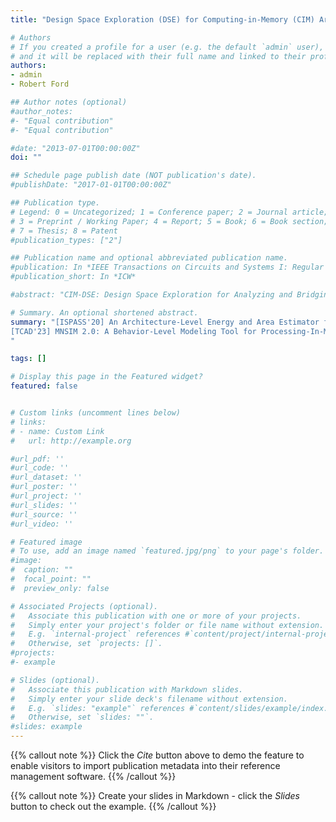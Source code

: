 ```yaml
---
title: "Design Space Exploration (DSE) for Computing-in-Memory (CIM) Architectures"

# Authors
# If you created a profile for a user (e.g. the default `admin` user), write the username (folder name) here 
# and it will be replaced with their full name and linked to their profile.
authors:
- admin
- Robert Ford

## Author notes (optional)
#author_notes:
#- "Equal contribution"
#- "Equal contribution"

#date: "2013-07-01T00:00:00Z"
doi: ""

## Schedule page publish date (NOT publication's date).
#publishDate: "2017-01-01T00:00:00Z"

## Publication type.
# Legend: 0 = Uncategorized; 1 = Conference paper; 2 = Journal article;
# 3 = Preprint / Working Paper; 4 = Report; 5 = Book; 6 = Book section;
# 7 = Thesis; 8 = Patent
#publication_types: ["2"]

## Publication name and optional abbreviated publication name.
#publication: In *IEEE Transactions on Circuits and Systems I: Regular Papers*
#publication_short: In *ICW*

#abstract: "CIM-DSE: Design Space Exploration for Analyzing and Bridging the Efficiency Gap between the Computing-in-Memory Macro and Accelerator (under review)"

# Summary. An optional shortened abstract.
summary: "[ISPASS'20] An Architecture-Level Energy and Area Estimator for Processing-In-Memory Accelerator Designs
[TCAD'23] MNSIM 2.0: A Behavior-Level Modeling Tool for Processing-In-Memory Architectures
"

tags: []

# Display this page in the Featured widget?
featured: false


# Custom links (uncomment lines below)
# links:
# - name: Custom Link
#   url: http://example.org

#url_pdf: ''
#url_code: ''
#url_dataset: ''
#url_poster: ''
#url_project: ''
#url_slides: ''
#url_source: ''
#url_video: ''

# Featured image
# To use, add an image named `featured.jpg/png` to your page's folder. 
#image:
#  caption: ""
#  focal_point: ""
#  preview_only: false

# Associated Projects (optional).
#   Associate this publication with one or more of your projects.
#   Simply enter your project's folder or file name without extension.
#   E.g. `internal-project` references #`content/project/internal-project/index.md`.
#   Otherwise, set `projects: []`.
#projects:
#- example

# Slides (optional).
#   Associate this publication with Markdown slides.
#   Simply enter your slide deck's filename without extension.
#   E.g. `slides: "example"` references #`content/slides/example/index.md`.
#   Otherwise, set `slides: ""`.
#slides: example
---
```


{{% callout note %}}
Click the *Cite* button above to demo the feature to enable visitors to import publication metadata into their reference management software.
{{% /callout %}}

{{% callout note %}}
Create your slides in Markdown - click the *Slides* button to check out the example.
{{% /callout %}}
